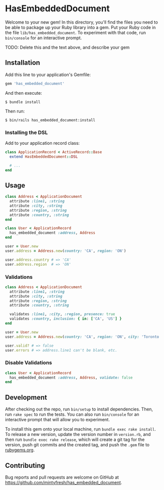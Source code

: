# HasEmbeddedDocument

Welcome to your new gem! In this directory, you'll find the files you need to be able to package up your Ruby library into a gem. Put your Ruby code in the file `lib/has_embedded_document`. To experiment with that code, run `bin/console` for an interactive prompt.

TODO: Delete this and the text above, and describe your gem

## Installation

Add this line to your application's Gemfile:

```ruby
gem 'has_embedded_document'
```

And then execute:

    $ bundle install

Then run:

    $ bin/rails has_embedded_document:install

### Installing the DSL

Add to your application record class:

```ruby
class ApplicationRecord < ActiveRecord::Base
  extend HasEmbeddedDocument::DSL

  # ...
end
```

## Usage

```ruby
class Address < ApplicationDocument
  attribute :line1, :string
  attribute :city, :string
  attribute :region, :string
  attribute :country, :string
end
```

```ruby
class User < ApplicationRecord
  has_embedded_document :address, Address
end
```

```ruby
user = User.new
user.address = Address.new(country: 'CA', region: 'ON')

user.address.country # => 'CA'
user.address.region  # => 'ON'
```

### Validations

```ruby
class Address < ApplicationDocument
  attribute :line1, :string
  attribute :city, :string
  attribute :region, :string
  attribute :country, :string

  validates :line1, :city, :region, presence: true
  validates :country, inclusion: { in: ['CA', 'US'] }
end
```

```ruby
user = User.new
user.address = Address.new(country: 'CA', region: 'ON', city: 'Toronto')

user.valid? # => false
user.errors # => address.line1 can't be blank, etc.
```

### Disable Validations

```ruby
class User < ApplicationRecord
  has_embedded_document :address, Address, validate: false
end
```

## Development

After checking out the repo, run `bin/setup` to install dependencies. Then, run `rake spec` to run the tests. You can also run `bin/console` for an interactive prompt that will allow you to experiment.

To install this gem onto your local machine, run `bundle exec rake install`. To release a new version, update the version number in `version.rb`, and then run `bundle exec rake release`, which will create a git tag for the version, push git commits and the created tag, and push the `.gem` file to [rubygems.org](https://rubygems.org).

## Contributing

Bug reports and pull requests are welcome on GitHub at https://github.com/mintyfresh/has_embedded_document.
